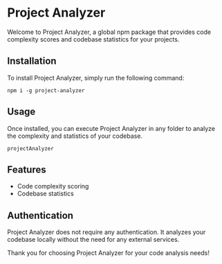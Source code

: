 # Project Analyzer

Welcome to Project Analyzer, a global npm package that provides code complexity scores and codebase statistics for your projects.

## Installation

To install Project Analyzer, simply run the following command:

```
npm i -g project-analyzer
```

## Usage

Once installed, you can execute Project Analyzer in any folder to analyze the complexity and statistics of your codebase.

```
projectAnalyzer
```

## Features

- Code complexity scoring
- Codebase statistics

## Authentication

Project Analyzer does not require any authentication. It analyzes your codebase locally without the need for any external services.


Thank you for choosing Project Analyzer for your code analysis needs!
